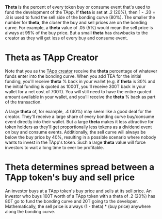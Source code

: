 **Theta** is the percent of every token buy or consume event that's used to fund the development of the TApp. If **theta** is set at .2 (20%), then 1 - .20 = .8 is used to fund the sell side of the bonding curve (80%). The smaller the number for **theta**, the closer the buy and sell prices are on the bonding curve. For example, a **theta** value of .05 (5%) would mean the sell price is always at 95% of the buy price. But a small **theta** has drawbacks to the creator as they will get less of every buy and consume event.

# Theta as TApp Creator
Note that you as the [TApp creator](https://github.com/tearust/teaproject/wiki/Epoch-4---New-TApp-Business-Model) receive the **theta** percentage of whatever funds enter into the bonding curve. When you add TEA for the initial funding, you'll receive **theta** % back in your wallet (e.g. if **theta** is 30% and the initial funding is quoted as 1000T, you'll receive 300T back in your wallet for a net cost of 700T). You will still need to have the entire quoted amount available in your wallet, and you'll receive the **theta** % back as part of the transaction. 

A large **theta** of, for example, .4 (40%) may seem like a good deal for the creator. They'll receive a large share of every bonding curve buy/consume event directly into their wallet. But a large **theta** makes it less attractive for token holders as they'll get proportionally less tokens as a dividend event on buy and consume events. Additionally, the sell curve will always be below the buy price by 40%, resulting in a possible scenario where nobody wants to invest in the TApp's token. Such a large **theta** value will force investors to wait a long time to ever be profitable.

# Theta determines spread between a TApp token's buy and sell price
An investor buys at a TApp token's buy price and sells at its sell price. An investor who buys 100T worth of a TApp token with a theta of .2 (20%) has 80T go to fund the bonding curve and 20T going to the developer. Mathematically, the sell price is always (1 - theta) * (buy price) anywhere along the bonding curve.


